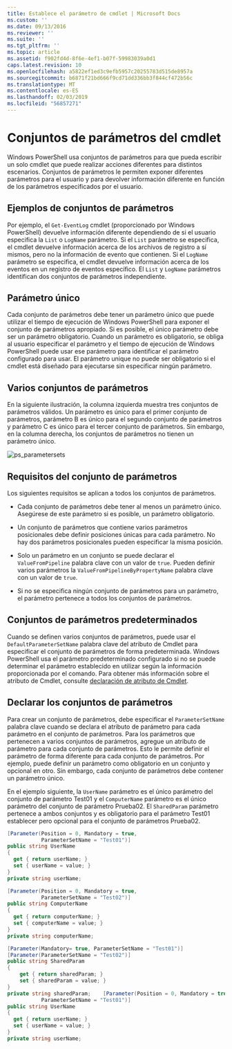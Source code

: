 ```yaml
---
title: Establece el parámetro de cmdlet | Microsoft Docs
ms.custom: ''
ms.date: 09/13/2016
ms.reviewer: ''
ms.suite: ''
ms.tgt_pltfrm: ''
ms.topic: article
ms.assetid: f902fd4d-8f6e-4ef1-b07f-59983039a0d1
caps.latest.revision: 10
ms.openlocfilehash: a5822ef1ed3c9efb5957c20255783d515de8957a
ms.sourcegitcommit: b6871f21bd666f9cd71dd336bb3f844cf472b56c
ms.translationtype: MT
ms.contentlocale: es-ES
ms.lasthandoff: 02/03/2019
ms.locfileid: "56857271"
---
```

# <a name="cmdlet-parameter-sets"></a>Conjuntos de parámetros del cmdlet

Windows PowerShell usa conjuntos de parámetros para que pueda escribir un solo cmdlet que puede realizar acciones diferentes para distintos escenarios. Conjuntos de parámetros le permiten exponer diferentes parámetros para el usuario y para devolver información diferente en función de los parámetros especificados por el usuario.

## <a name="examples-of-parameter-sets"></a>Ejemplos de conjuntos de parámetros

Por ejemplo, el `Get-EventLog` cmdlet (proporcionado por Windows PowerShell) devuelve información diferente dependiendo de si el usuario especifica la `List` o `LogName` parámetro. Si el `List` parámetro se especifica, el cmdlet devuelve información acerca de los archivos de registro a sí mismos, pero no la información de evento que contienen. Si el `LogName` parámetro se especifica, el cmdlet devuelve información acerca de los eventos en un registro de eventos específico. El `List` y `LogName` parámetros identifican dos conjuntos de parámetros independiente.

## <a name="unique-parameter"></a>Parámetro único

Cada conjunto de parámetros debe tener un parámetro único que puede utilizar el tiempo de ejecución de Windows PowerShell para exponer el conjunto de parámetros apropiado. Si es posible, el único parámetro debe ser un parámetro obligatorio. Cuando un parámetro es obligatorio, se obliga al usuario especificar el parámetro y el tiempo de ejecución de Windows PowerShell puede usar ese parámetro para identificar el parámetro configurado para usar. El parámetro unique no puede ser obligatorio si el cmdlet está diseñado para ejecutarse sin especificar ningún parámetro.

## <a name="multiple-parameter-sets"></a>Varios conjuntos de parámetros

En la siguiente ilustración, la columna izquierda muestra tres conjuntos de parámetros válidos. Un parámetro es único para el primer conjunto de parámetros, parámetro B es único para el segundo conjunto de parámetros y parámetro C es único para el tercer conjunto de parámetros. Sin embargo, en la columna derecha, los conjuntos de parámetros no tienen un parámetro único.

![ps_parametersets](../media/ps-parametersets.gif)

## <a name="parameter-set-requirements"></a>Requisitos del conjunto de parámetros

Los siguientes requisitos se aplican a todos los conjuntos de parámetros.

- Cada conjunto de parámetros debe tener al menos un parámetro único. Asegúrese de este parámetro si es posible, un parámetro obligatorio.

- Un conjunto de parámetros que contiene varios parámetros posicionales debe definir posiciones únicas para cada parámetro. No hay dos parámetros posicionales pueden especificar la misma posición.

- Solo un parámetro en un conjunto se puede declarar el `ValueFromPipeline` palabra clave con un valor de `true`. Pueden definir varios parámetros la `ValueFromPipelineByPropertyName` palabra clave con un valor de `true`.

- Si no se especifica ningún conjunto de parámetros para un parámetro, el parámetro pertenece a todos los conjuntos de parámetros.

## <a name="default-parameter-sets"></a>Conjuntos de parámetros predeterminados

Cuando se definen varios conjuntos de parámetros, puede usar el `DefaultParameterSetName` palabra clave del atributo de Cmdlet para especificar el conjunto de parámetros de forma predeterminada. Windows PowerShell usa el parámetro predeterminado configurado si no se puede determinar el parámetro establecido en utilizar según la información proporcionada por el comando. Para obtener más información sobre el atributo de Cmdlet, consulte [declaración de atributo de Cmdlet](./cmdlet-attribute-declaration.md).

## <a name="declaring-parameter-sets"></a>Declarar los conjuntos de parámetros

Para crear un conjunto de parámetros, debe especificar el `ParameterSetName` palabra clave cuando se declara el atributo de parámetro para cada parámetro en el conjunto de parámetros. Para los parámetros que pertenecen a varios conjuntos de parámetros, agregue un atributo de parámetro para cada conjunto de parámetros. Esto le permite definir el parámetro de forma diferente para cada conjunto de parámetros. Por ejemplo, puede definir un parámetro como obligatorio en un conjunto y opcional en otro. Sin embargo, cada conjunto de parámetros debe contener un parámetro único.

En el ejemplo siguiente, la `UserName` parámetro es el único parámetro del conjunto de parámetro Test01 y el `ComputerName` parámetro es el único parámetro del conjunto de parámetro Prueba02. El `SharedParam` parámetro pertenece a ambos conjuntos y es obligatorio para el parámetro Test01 establecer pero opcional para el conjunto de parámetros Prueba02.

```csharp
[Parameter(Position = 0, Mandatory = true,
           ParameterSetName = "Test01")]
public string UserName
{
  get { return userName; }
  set { userName = value; }
}
private string userName;

[Parameter(Position = 0, Mandatory = true,
           ParameterSetName = "Test02")]
public string ComputerName
{
  get { return computerName; }
  set { computerName = value; }
}
private string computerName;

[Parameter(Mandatory= true, ParameterSetName = "Test01")]
[Parameter(ParameterSetName = "Test02")]
public string SharedParam
{
    get { return sharedParam; }
    set { sharedParam = value; }
}
private string sharedParam;    [Parameter(Position = 0, Mandatory = true,
           ParameterSetName = "Test01")]
public string UserName
{
  get { return userName; }
  set { userName = value; }
}
private string userName;
```
